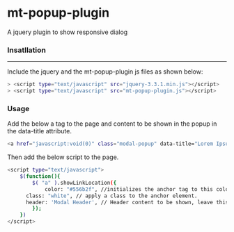 # mt-popup-plugin
A jquery plugin to show responsive dialog

### Insatllation
--------------
Include the jquery and the mt-popup-plugin js files as shown below:

```sh
> <script type="text/javascript" src="jquery-3.3.1.min.js"></script>
> <script type="text/javascript" src="mt-popup-plugin.js"></script>
```

### Usage
Add the below a tag to the page and content to be shown in the popup in the data-title attribute. 
```sh
<a href="javascript:void(0)" class="modal-popup" data-title="Lorem IpsumLorem IpsumLorem">123</a>
```
Then add the below script to the page.

```sh
<script type="text/javascript">
	$(function(){
		$( "a" ).showLinkLocation({
			color: "#556b2f", //initializes the anchor tag to this color.
      class: "white", // apply a class to the anchor element.
      header: 'Modal Header', // Header content to be shown, leave this as empty if you do not want an header.
		});
	})
</script>
```
